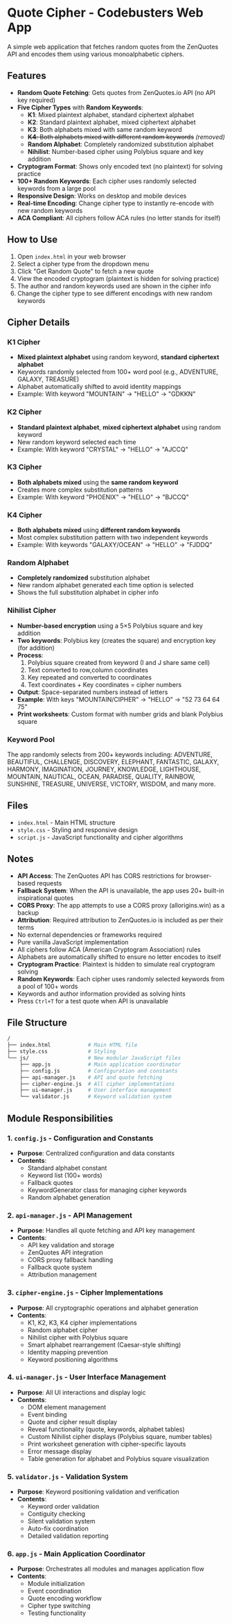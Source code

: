 # Quote Cipher - Codebusters Web App

A simple web application that fetches random quotes from the ZenQuotes API and encodes them using various monoalphabetic ciphers.

## Features

- **Random Quote Fetching**: Gets quotes from ZenQuotes.io API (no API key required)
- **Five Cipher Types** with **Random Keywords**:
  - **K1**: Mixed plaintext alphabet, standard ciphertext alphabet
  - **K2**: Standard plaintext alphabet, mixed ciphertext alphabet
  - **K3**: Both alphabets mixed with same random keyword
  - ~~**K4**: Both alphabets mixed with different random keywords~~ *(removed)*
  - **Random Alphabet**: Completely randomized substitution alphabet
  - **Nihilist**: Number-based cipher using Polybius square and key addition
- **Cryptogram Format**: Shows only encoded text (no plaintext) for solving practice
- **100+ Random Keywords**: Each cipher uses randomly selected keywords from a large pool
- **Responsive Design**: Works on desktop and mobile devices
- **Real-time Encoding**: Change cipher type to instantly re-encode with new random keywords
- **ACA Compliant**: All ciphers follow ACA rules (no letter stands for itself)

## How to Use

1. Open `index.html` in your web browser
2. Select a cipher type from the dropdown menu
3. Click "Get Random Quote" to fetch a new quote
4. View the encoded cryptogram (plaintext is hidden for solving practice)
5. The author and random keywords used are shown in the cipher info
6. Change the cipher type to see different encodings with new random keywords

## Cipher Details

### K1 Cipher

- **Mixed plaintext alphabet** using random keyword, **standard ciphertext alphabet**
- Keywords randomly selected from 100+ word pool (e.g., ADVENTURE, GALAXY, TREASURE)
- Alphabet automatically shifted to avoid identity mappings
- Example: With keyword "MOUNTAIN" → "HELLO" → "GDKKN"

### K2 Cipher

- **Standard plaintext alphabet**, **mixed ciphertext alphabet** using random keyword
- New random keyword selected each time
- Example: With keyword "CRYSTAL" → "HELLO" → "AJCCQ"

### K3 Cipher

- **Both alphabets mixed** using the **same random keyword**
- Creates more complex substitution patterns
- Example: With keyword "PHOENIX" → "HELLO" → "BJCCQ"

### K4 Cipher

- **Both alphabets mixed** using **different random keywords**
- Most complex substitution pattern with two independent keywords
- Example: With keywords "GALAXY/OCEAN" → "HELLO" → "FJDDQ"

### Random Alphabet

- **Completely randomized** substitution alphabet
- New random alphabet generated each time option is selected
- Shows the full substitution alphabet in cipher info

### Nihilist Cipher

- **Number-based encryption** using a 5×5 Polybius square and key addition
- **Two keywords**: Polybius key (creates the square) and encryption key (for addition)
- **Process**:
  1. Polybius square created from keyword (I and J share same cell)
  2. Text converted to row,column coordinates
  3. Key repeated and converted to coordinates
  4. Text coordinates + Key coordinates = cipher numbers
- **Output**: Space-separated numbers instead of letters
- **Example**: With keys "MOUNTAIN/CIPHER" → "HELLO" → "52 73 64 64 75"
- **Print worksheets**: Custom format with number grids and blank Polybius square

### Keyword Pool

The app randomly selects from 200+ keywords including: ADVENTURE, BEAUTIFUL, CHALLENGE, DISCOVERY, ELEPHANT, FANTASTIC, GALAXY, HARMONY, IMAGINATION, JOURNEY, KNOWLEDGE, LIGHTHOUSE, MOUNTAIN, NAUTICAL, OCEAN, PARADISE, QUALITY, RAINBOW, SUNSHINE, TREASURE, UNIVERSE, VICTORY, WISDOM, and many more.

## Files

- `index.html` - Main HTML structure
- `style.css` - Styling and responsive design
- `script.js` - JavaScript functionality and cipher algorithms

## Notes

- **API Access**: The ZenQuotes API has CORS restrictions for browser-based requests
- **Fallback System**: When the API is unavailable, the app uses 20+ built-in inspirational quotes
- **CORS Proxy**: The app attempts to use a CORS proxy (allorigins.win) as a backup
- **Attribution**: Required attribution to ZenQuotes.io is included as per their terms
- No external dependencies or frameworks required
- Pure vanilla JavaScript implementation
- All ciphers follow ACA (American Cryptogram Association) rules
- Alphabets are automatically shifted to ensure no letter encodes to itself
- **Cryptogram Practice**: Plaintext is hidden to simulate real cryptogram solving
- **Random Keywords**: Each cipher uses randomly selected keywords from a pool of 100+ words
- Keywords and author information provided as solving hints
- Press `Ctrl+T` for a test quote when API is unavailable

## File Structure

```sh
/
├── index.html            # Main HTML file
├── style.css             # Styling
└── js/                   # New modular JavaScript files
    ├── app.js            # Main application coordinator
    ├── config.js         # Configuration and constants
    ├── api-manager.js    # API and quote fetching
    ├── cipher-engine.js  # All cipher implementations
    ├── ui-manager.js     # User interface management
    └── validator.js      # Keyword validation system
```

## Module Responsibilities

### 1. `config.js` - Configuration and Constants

- **Purpose**: Centralized configuration and data constants
- **Contents**:
  - Standard alphabet constant
  - Keyword list (100+ words)
  - Fallback quotes
  - KeywordGenerator class for managing cipher keywords
  - Random alphabet generation

### 2. `api-manager.js` - API Management

- **Purpose**: Handles all quote fetching and API key management
- **Contents**:
  - API key validation and storage
  - ZenQuotes API integration
  - CORS proxy fallback handling
  - Fallback quote system
  - Attribution management

### 3. `cipher-engine.js` - Cipher Implementations

- **Purpose**: All cryptographic operations and alphabet generation
- **Contents**:
  - K1, K2, K3, K4 cipher implementations
  - Random alphabet cipher
  - Nihilist cipher with Polybius square
  - Smart alphabet rearrangement (Caesar-style shifting)
  - Identity mapping prevention
  - Keyword positioning algorithms

### 4. `ui-manager.js` - User Interface Management

- **Purpose**: All UI interactions and display logic
- **Contents**:
  - DOM element management
  - Event binding
  - Quote and cipher result display
  - Reveal functionality (quote, keywords, alphabet tables)
  - Custom Nihilist cipher displays (Polybius square, number tables)
  - Print worksheet generation with cipher-specific layouts
  - Error message display
  - Table generation for alphabet and Polybius square visualization

### 5. `validator.js` - Validation System

- **Purpose**: Keyword positioning validation and verification
- **Contents**:
  - Keyword order validation
  - Contiguity checking
  - Silent validation system
  - Auto-fix coordination
  - Detailed validation reporting

### 6. `app.js` - Main Application Coordinator

- **Purpose**: Orchestrates all modules and manages application flow
- **Contents**:
  - Module initialization
  - Event coordination
  - Quote encoding workflow
  - Cipher type switching
  - Testing functionality
